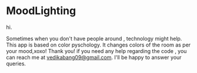 # MoodLighting

hi.

Sometimes when you don't have people around , technology might help.
This app is based on color pyschology. It changes colors of the room as per your mood,xoxo!
Thank you!
if you need any help regarding the code , you can reach me at vedikabang09@gmail.com. I'll be happy to answer your queries.
